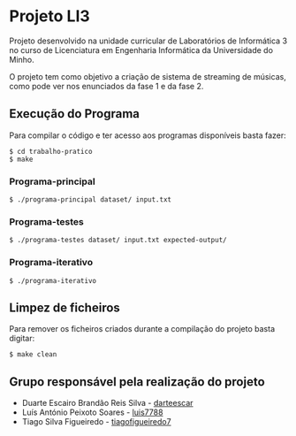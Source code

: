 # Projeto LI3

Projeto desenvolvido na unidade curricular de Laboratórios de Informática 3 no curso de Licenciatura em Engenharia Informática da Universidade do Minho.

O projeto tem como objetivo a criação de sistema de streaming de músicas, como pode ver nos enunciados da fase 1 e da fase 2.

## Execução do Programa

Para compilar o código e ter acesso aos programas disponíveis basta fazer: 

```console
$ cd trabalho-pratico
$ make
```

### Programa-principal

```console
$ ./programa-principal dataset/ input.txt
```

### Programa-testes

```console
$ ./programa-testes dataset/ input.txt expected-output/
```

### Programa-iterativo

```console
$ ./programa-iterativo
```

## Limpez de ficheiros

Para remover os ficheiros criados durante a compilação do projeto basta digitar:

```console
$ make clean
```

## Grupo responsável pela realização do projeto

* Duarte Escairo Brandão Reis Silva - [darteescar](https://github.com/darteescar)
* Luís António Peixoto Soares - [luis7788](https://github.com/luis7788)
* Tiago Silva Figueiredo - [tiagofigueiredo7](https://github.com/tiagofigueiredo71)
